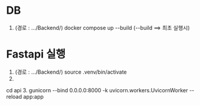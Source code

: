 # DB
1. (경로 : .../Backend/)
docker compose up --build
(--build ==> 최초 실행시)

# Fastapi 실행
1. (경로 : .../Backend/)
source .venv/bin/activate
2. 
cd api
3. 
gunicorn --bind 0.0.0.0:8000 -k uvicorn.workers.UvicornWorker --reload app:app

